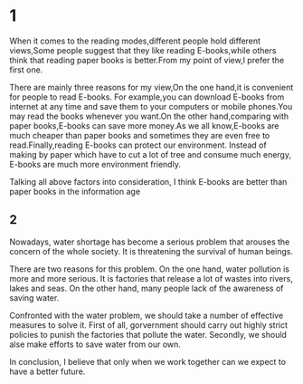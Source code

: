 # 1

When it comes to the reading modes,different people hold different views,Some people suggest that they like reading E-books,while others think that reading paper books is better.From my point of view,I prefer the first one.

There are mainly three reasons for my view,On the one hand,it is convenient for people to read E-books. For example,you can download E-books from internet at any time and save them to your computers or mobile phones.You may read the books whenever you want.On the other hand,comparing with paper books,E-books can save more money.As we all know,E-books are much cheaper than paper books and sometimes they are even free to read.Finally,reading E-books can protect our environment. Instead of making by paper which have to cut a lot of tree and consume much energy, E-books are much more environment friendly.

Talking all above factors into consideration, I think E-books are better than paper books in the information age

## 2

Nowadays, water shortage has become a serious problem that arouses the concern of the whole society. It is threatening the survival of human beings.

There are two reasons for this problem. On the one hand, water pollution is more and more serious. It is factories that release a lot of wastes into rivers, lakes and seas. On the other hand, many people lack of the awareness of saving water.

Confronted with the water problem, we should take a number of effective measures to solve it. First of all, gorvernment should carry out highly strict policies to punish the factories that pollute the water. Secondly, we should alse make efforts to save water from our own.

In conclusion, I believe that only when we work together can we expect to have a better future.
